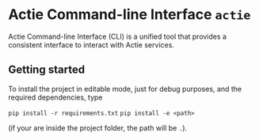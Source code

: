 # Actie Command-line Interface `actie`

Actie Command-line Interface (CLI) is a unified tool that provides a consistent interface to interact with Actie services.

## Getting started

To install the project in editable mode, just for debug purposes, and the required dependencies, type

```pip install -r requirements.txt```
```pip install -e <path>```

(if your are inside the project folder, the path will be `.`).
